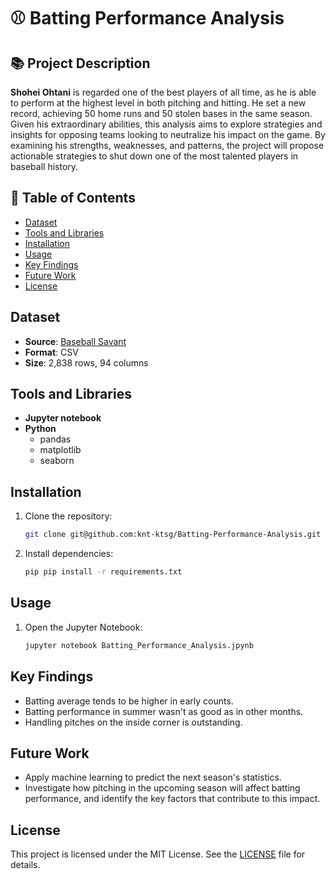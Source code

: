 # :baseball: Batting Performance Analysis

## :books: Project Description
**Shohei Ohtani** is regarded one of the best players of all time, as he is able to perform at the highest level in both pitching and hitting. He set a new record, achieving 50 home runs and 50 stolen bases in the same season.
Given his extraordinary abilities, this analysis aims to explore strategies and insights for opposing teams looking to neutralize his impact on the game. By examining his strengths, weaknesses, and patterns, the project will propose actionable strategies to shut down one of the most talented players in baseball history.

## :memo: Table of Contents
- [Dataset](#dataset)
- [Tools and Libraries](#tools-and-libraries)
- [Installation](#installation)
- [Usage](#usage)
- [Key Findings](#key-findings)
- [Future Work](#future-work)
- [License](#license)

## Dataset
- **Source**: [Baseball Savant](https://baseballsavant.mlb.com/statcast_search?hfPT=&hfAB=&hfGT=R%7C&hfPR=&hfZ=&hfStadium=&hfBBL=&hfNewZones=&hfPull=&hfC=&hfSea=2024%7C&hfSit=&player_type=batter&hfOuts=&hfOpponent=&pitcher_throws=&batter_stands=&hfSA=&game_date_gt=&game_date_lt=&hfMo=&hfTeam=&home_road=&hfRO=&position=&hfInfield=&hfOutfield=&hfInn=&hfBBT=&batters_lookup%5B%5D=660271&hfFlag=&metric_1=&group_by=name&min_pitches=0&min_results=0&min_pas=0&sort_col=pitches&player_event_sort=api_p_release_speed&sort_order=desc#results)
- **Format**: CSV
- **Size**: 2,838 rows, 94 columns

## Tools and Libraries

- **Jupyter notebook**
- **Python**
  - pandas
  - matplotlib
  - seaborn

## Installation
1. Clone the repository:
   ```bash
   git clone git@github.com:knt-ktsg/Batting-Performance-Analysis.git

2. Install dependencies:
   ```bash
   pip pip install -r requirements.txt

## Usage
1. Open the Jupyter Notebook:
   ```bash
   jupyter notebook Batting_Performance_Analysis.jpynb

## Key Findings
* Batting average tends to be higher in early counts.
* Batting performance in summer wasn't as good as in other months.
* Handling pitches on the inside corner is outstanding.

## Future Work
* Apply machine learning to predict the next season's statistics.
* Investigate how pitching in the upcoming season will affect batting performance, and identify the key factors that contribute to this impact.

## License
This project is licensed under the MIT License. See the [LICENSE](https://github.com/knt-ktsg/Batting-Performance-Analysis/blob/main/LICENSE) file for details.

